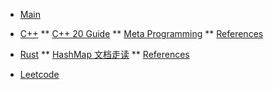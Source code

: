 <!-- docs/_sidebar.md -->

* [Main](README.md)

* [C++](C++/)
** [C++ 20 Guide](C++/c++20_guide.md)
** [Meta Programming](C++/meta_programming.md)
** [References](C++/references.md)

* [Rust](Rust/)
** [HashMap 文档走读](Rust/hashmap.md)
** [References](Rust/references.md)

* [Leetcode](leetcode/)
